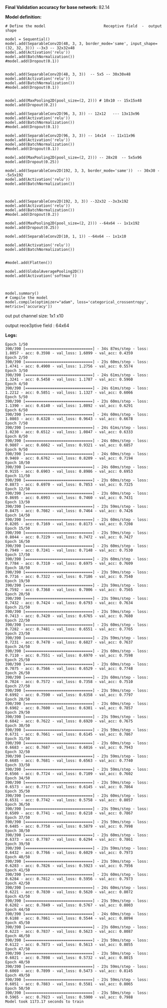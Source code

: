 **Final Validation accuracy for base network:**
    82.14

**Model definition:**

    # Define the model                          Receptive field  -  output shape
    
    model = Sequential()
    model.add(SeparableConv2D(48, 3, 3, border_mode='same', input_shape=(32, 32, 3))) --3x3 -- 32x32x48
    model.add(Activation('relu'))
    model.add(BatchNormalization())
    #model.add(Dropout(0.1))


    model.add(SeparableConv2D(48, 3, 3))  -- 5x5 -- 30x30x48
    model.add(Activation('relu'))
    model.add(BatchNormalization())
    #model.add(Dropout(0.1))


    model.add(MaxPooling2D(pool_size=(2, 2))) # 10x10 -- 15x15x48
    model.add(Dropout(0.2))

    model.add(SeparableConv2D(96, 3, 3)) -- 12x12   --- 13x13x96
    model.add(Activation('relu'))
    model.add(BatchNormalization())
    #model.add(Dropout(0.1))

    model.add(SeparableConv2D(96, 3, 3)) -- 14x14  -- 11x11x96
    model.add(Activation('relu'))
    model.add(BatchNormalization())
    #model.add(Dropout(0.1))

    model.add(MaxPooling2D(pool_size=(2, 2))) -- 28x28  -- 5x5x96
    model.add(Dropout(0.25))

    model.add(SeparableConv2D(192, 3, 3, border_mode='same'))  -- 30x30 --5x5x192
    model.add(Activation('relu'))
    model.add(BatchNormalization())



    model.add(SeparableConv2D(192, 3, 3)) --32x32 --3x3x192
    model.add(Activation('relu'))
    model.add(BatchNormalization())
    #model.add(Dropout(0.2))

    model.add(MaxPooling2D(pool_size=(2, 2))) --64x64 -- 1x1x192
    model.add(Dropout(0.25))

    model.add(SeparableConv2D(10, 1, 1)) --64x64 -- 1x1x10

    model.add(Activation('relu'))
    model.add(BatchNormalization())


    #model.add(Flatten())

    model.add(GlobalAveragePooling2D())
    model.add(Activation('softmax'))



    model.summary()
    # Compile the model
    model.compile(optimizer="adam", loss='categorical_crossentropy', metrics=['accuracy'])


out put channel size:
1x1 x10

output rece3ptive field :
64x64

**Logs:**

    
    Epoch 1/50
    390/390 [==============================] - 34s 87ms/step - loss: 1.8057 - acc: 0.3598 - val_loss: 1.6099 - val_acc: 0.4359
    Epoch 2/50
    390/390 [==============================] - 23s 60ms/step - loss: 1.4741 - acc: 0.4900 - val_loss: 1.2756 - val_acc: 0.5574
    Epoch 3/50
    390/390 [==============================] - 24s 61ms/step - loss: 1.3241 - acc: 0.5458 - val_loss: 1.1787 - val_acc: 0.5960
    Epoch 4/50
    390/390 [==============================] - 24s 61ms/step - loss: 1.2212 - acc: 0.5851 - val_loss: 1.1327 - val_acc: 0.6066
    Epoch 5/50
    390/390 [==============================] - 23s 60ms/step - loss: 1.1390 - acc: 0.6140 - val_loss: 1.0892 - val_acc: 0.6291
    Epoch 6/50
    390/390 [==============================] - 24s 60ms/step - loss: 1.0803 - acc: 0.6328 - val_loss: 0.9643 - val_acc: 0.6678
    Epoch 7/50
    390/390 [==============================] - 24s 61ms/step - loss: 1.0230 - acc: 0.6512 - val_loss: 1.0847 - val_acc: 0.6333
    Epoch 8/50
    390/390 [==============================] - 24s 60ms/step - loss: 0.9807 - acc: 0.6662 - val_loss: 0.9321 - val_acc: 0.6857
    Epoch 9/50
    390/390 [==============================] - 24s 60ms/step - loss: 0.9469 - acc: 0.6762 - val_loss: 0.8209 - val_acc: 0.7194
    Epoch 10/50
    390/390 [==============================] - 24s 60ms/step - loss: 0.9155 - acc: 0.6903 - val_loss: 0.8986 - val_acc: 0.6953
    Epoch 11/50
    390/390 [==============================] - 23s 60ms/step - loss: 0.8873 - acc: 0.6970 - val_loss: 0.7853 - val_acc: 0.7325
    Epoch 12/50
    390/390 [==============================] - 23s 60ms/step - loss: 0.8695 - acc: 0.6993 - val_loss: 0.7460 - val_acc: 0.7431
    Epoch 13/50
    390/390 [==============================] - 23s 59ms/step - loss: 0.8475 - acc: 0.7082 - val_loss: 0.7464 - val_acc: 0.7426
    Epoch 14/50
    390/390 [==============================] - 23s 60ms/step - loss: 0.8205 - acc: 0.7169 - val_loss: 0.8173 - val_acc: 0.7208
    Epoch 15/50
    390/390 [==============================] - 23s 59ms/step - loss: 0.8044 - acc: 0.7229 - val_loss: 0.7472 - val_acc: 0.7427
    Epoch 16/50
    390/390 [==============================] - 23s 60ms/step - loss: 0.7949 - acc: 0.7241 - val_loss: 0.7148 - val_acc: 0.7530
    Epoch 17/50
    390/390 [==============================] - 23s 60ms/step - loss: 0.7784 - acc: 0.7310 - val_loss: 0.6975 - val_acc: 0.7609
    Epoch 18/50
    390/390 [==============================] - 23s 59ms/step - loss: 0.7716 - acc: 0.7322 - val_loss: 0.7186 - val_acc: 0.7540
    Epoch 19/50
    390/390 [==============================] - 23s 59ms/step - loss: 0.7592 - acc: 0.7368 - val_loss: 0.7006 - val_acc: 0.7565
    Epoch 20/50
    390/390 [==============================] - 23s 59ms/step - loss: 0.7432 - acc: 0.7424 - val_loss: 0.6793 - val_acc: 0.7634
    Epoch 21/50
    390/390 [==============================] - 23s 59ms/step - loss: 0.7413 - acc: 0.7420 - val_loss: 0.6765 - val_acc: 0.7680
    Epoch 22/50
    390/390 [==============================] - 23s 60ms/step - loss: 0.7282 - acc: 0.7481 - val_loss: 0.6551 - val_acc: 0.7765
    Epoch 23/50
    390/390 [==============================] - 23s 59ms/step - loss: 0.7231 - acc: 0.7478 - val_loss: 0.6827 - val_acc: 0.7637
    Epoch 24/50
    390/390 [==============================] - 23s 60ms/step - loss: 0.7110 - acc: 0.7551 - val_loss: 0.6970 - val_acc: 0.7598
    Epoch 25/50
    390/390 [==============================] - 23s 60ms/step - loss: 0.7075 - acc: 0.7566 - val_loss: 0.6529 - val_acc: 0.7748
    Epoch 26/50
    390/390 [==============================] - 23s 60ms/step - loss: 0.7024 - acc: 0.7572 - val_loss: 0.7358 - val_acc: 0.7510
    Epoch 27/50
    390/390 [==============================] - 23s 59ms/step - loss: 0.6992 - acc: 0.7590 - val_loss: 0.6358 - val_acc: 0.7797
    Epoch 28/50
    390/390 [==============================] - 23s 60ms/step - loss: 0.6902 - acc: 0.7600 - val_loss: 0.6301 - val_acc: 0.7857
    Epoch 29/50
    390/390 [==============================] - 23s 59ms/step - loss: 0.6842 - acc: 0.7622 - val_loss: 0.6920 - val_acc: 0.7675
    Epoch 30/50
    390/390 [==============================] - 23s 59ms/step - loss: 0.6731 - acc: 0.7661 - val_loss: 0.6145 - val_acc: 0.7867
    Epoch 31/50
    390/390 [==============================] - 23s 60ms/step - loss: 0.6683 - acc: 0.7687 - val_loss: 0.6016 - val_acc: 0.7943
    Epoch 32/50
    390/390 [==============================] - 23s 59ms/step - loss: 0.6685 - acc: 0.7681 - val_loss: 0.6563 - val_acc: 0.7740
    Epoch 33/50
    390/390 [==============================] - 23s 59ms/step - loss: 0.6566 - acc: 0.7724 - val_loss: 0.7109 - val_acc: 0.7602
    Epoch 34/50
    390/390 [==============================] - 23s 59ms/step - loss: 0.6573 - acc: 0.7717 - val_loss: 0.6145 - val_acc: 0.7864
    Epoch 35/50
    390/390 [==============================] - 23s 60ms/step - loss: 0.6531 - acc: 0.7742 - val_loss: 0.5758 - val_acc: 0.8057
    Epoch 36/50
    390/390 [==============================] - 23s 59ms/step - loss: 0.6509 - acc: 0.7741 - val_loss: 0.6218 - val_acc: 0.7867
    Epoch 37/50
    390/390 [==============================] - 23s 59ms/step - loss: 0.6485 - acc: 0.7758 - val_loss: 0.5879 - val_acc: 0.7998
    Epoch 38/50
    390/390 [==============================] - 23s 60ms/step - loss: 0.6373 - acc: 0.7787 - val_loss: 0.6294 - val_acc: 0.7861
    Epoch 39/50
    390/390 [==============================] - 23s 59ms/step - loss: 0.6432 - acc: 0.7766 - val_loss: 0.6029 - val_acc: 0.7973
    Epoch 40/50
    390/390 [==============================] - 23s 59ms/step - loss: 0.6283 - acc: 0.7826 - val_loss: 0.5923 - val_acc: 0.7956
    Epoch 41/50
    390/390 [==============================] - 23s 60ms/step - loss: 0.6284 - acc: 0.7812 - val_loss: 0.5956 - val_acc: 0.7973
    Epoch 42/50
    390/390 [==============================] - 24s 60ms/step - loss: 0.6221 - acc: 0.7830 - val_loss: 0.5620 - val_acc: 0.8072
    Epoch 43/50
    390/390 [==============================] - 23s 59ms/step - loss: 0.6202 - acc: 0.7849 - val_loss: 0.5767 - val_acc: 0.8003
    Epoch 44/50
    390/390 [==============================] - 24s 60ms/step - loss: 0.6188 - acc: 0.7861 - val_loss: 0.5544 - val_acc: 0.8094
    Epoch 45/50
    390/390 [==============================] - 23s 60ms/step - loss: 0.6223 - acc: 0.7837 - val_loss: 0.5623 - val_acc: 0.8087
    Epoch 46/50
    390/390 [==============================] - 23s 59ms/step - loss: 0.6122 - acc: 0.7873 - val_loss: 0.5613 - val_acc: 0.8055
    Epoch 47/50
    390/390 [==============================] - 23s 58ms/step - loss: 0.6021 - acc: 0.7898 - val_loss: 0.5732 - val_acc: 0.8015
    Epoch 48/50
    390/390 [==============================] - 23s 59ms/step - loss: 0.6069 - acc: 0.7899 - val_loss: 0.5473 - val_acc: 0.8145
    Epoch 49/50
    390/390 [==============================] - 23s 59ms/step - loss: 0.6051 - acc: 0.7883 - val_loss: 0.5581 - val_acc: 0.8065
    Epoch 50/50
    390/390 [==============================] - 23s 58ms/step - loss: 0.5965 - acc: 0.7923 - val_loss: 0.5900 - val_acc: 0.7988
    Model took 1173.17 seconds to train





























